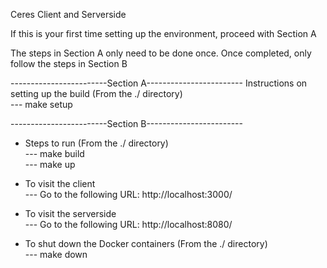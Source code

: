 Ceres Client and Serverside <br>

If this is your first time setting up the environment, proceed with Section A<br>

The steps in Section A only need to be done once. Once completed, only follow the steps in Section B<br>

------------------------Section A------------------------
Instructions on setting up the build (From the ./ directory)<br>
--- make setup

------------------------Section B------------------------

- Steps to run (From the ./ directory) <br>
  --- make build<br>
  --- make up<br>

- To visit the client <br>
  --- Go to the following URL: http://localhost:3000/<br>

- To visit the serverside <br>
  --- Go to the following URL: http://localhost:8080/<br>

- To shut down the Docker containers (From the ./ directory)<br>
  --- make down<br>
